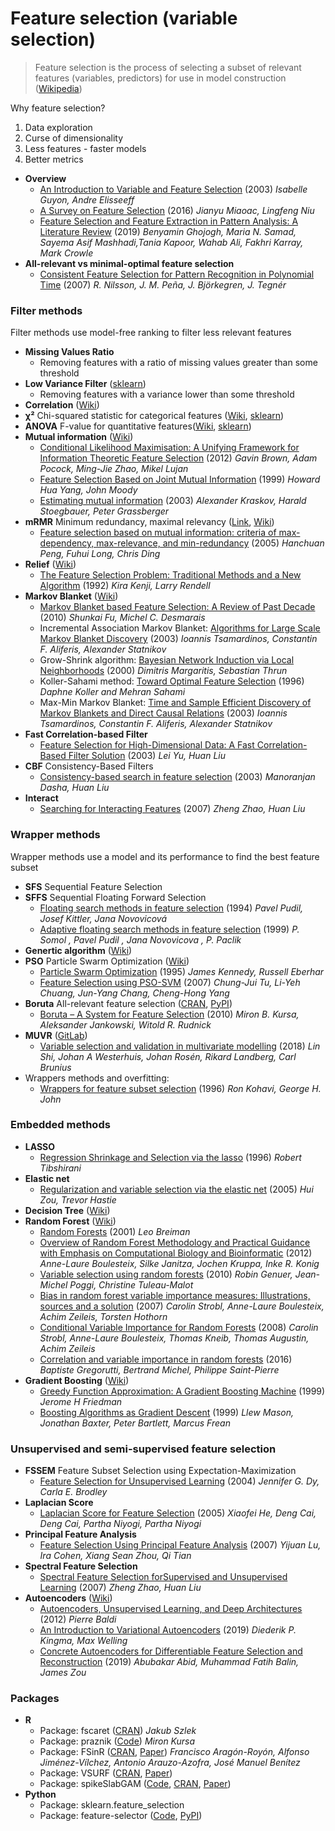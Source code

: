 # Feature selection (variable selection)
> Feature selection is the process of selecting a subset of relevant features (variables, predictors) for use in model construction ([Wikipedia](https://en.wikipedia.org/wiki/Feature_selection))

Why feature selection?
1. Data exploration
2. Curse of dimensionality
3. Less features - faster models
4. Better metrics

- **Overview**
  - [An Introduction to Variable and Feature Selection](http://jmlr.csail.mit.edu/papers/volume3/guyon03a/guyon03a.pdf) (2003) *Isabelle Guyon, Andre Elisseeff*
  - [A Survey on Feature Selection](https://www.sciencedirect.com/science/article/pii/S1877050916313047) (2016) *Jianyu Miaoac, Lingfeng Niu*
  - [Feature Selection and Feature Extraction in Pattern Analysis: A Literature Review](https://arxiv.org/pdf/1905.02845.pdf) (2019) *Benyamin Ghojogh, Maria N. Samad, Sayema Asif Mashhadi,Tania Kapoor, Wahab Ali, Fakhri Karray, Mark Crowle*
- **All-relevant vs minimal-optimal feature selection**
  - [Consistent Feature Selection for Pattern Recognition in Polynomial Time](http://jmlr.csail.mit.edu/papers/volume8/nilsson07a/nilsson07a.pdf) (2007) *R. Nilsson, J. M. Peña, J. Björkegren, J. Tegnér*

### Filter methods
Filter methods use model-free ranking to filter less relevant features
- **Missing Values Ratio**
  - Removing features with a ratio of missing values greater than some threshold
- **Low Variance Filter** ([sklearn](https://scikit-learn.org/stable/modules/feature_selection.html#removing-features-with-low-variance))
  - Removing features with a variance lower than some threshold
- **Correlation** ([Wiki](https://en.wikipedia.org/wiki/Correlation_and_dependence))
- **χ²** Chi-squared statistic for categorical features ([Wiki](https://en.wikipedia.org/wiki/Chi-squared_test), [sklearn](https://scikit-learn.org/stable/modules/generated/sklearn.feature_selection.chi2.html))
- **ANOVA** F-value for quantitative features([Wiki](https://en.wikipedia.org/wiki/Analysis_of_variance), [sklearn](https://scikit-learn.org/stable/modules/generated/sklearn.feature_selection.f_classif.html))
- **Mutual information** ([Wiki](https://en.wikipedia.org/wiki/Mutual_information))
  - [Conditional Likelihood Maximisation: A Unifying Framework for Information Theoretic Feature Selection](http://jmlr.csail.mit.edu/papers/volume13/brown12a/brown12a.pdf) (2012) *Gavin Brown, Adam Pocock, Ming-Jie Zhao, Mikel Lujan*
  - [Feature Selection Based on Joint Mutual Information](https://citeseerx.ist.psu.edu/viewdoc/summary?doi=10.1.1.41.4424) (1999) *Howard Hua Yang, John Moody*
  - [Estimating mutual information](https://arxiv.org/pdf/cond-mat/0305641.pdf) (2003) *Alexander Kraskov, Harald Stoegbauer, Peter Grassberger*
- **mRMR** Minimum redundancy, maximal relevancy ([Link](http://home.penglab.com/proj/mRMR/), [Wiki](https://en.wikipedia.org/wiki/Minimum_redundancy_feature_selection))
  - [Feature selection based on mutual information: criteria of max-dependency, max-relevance, and min-redundancy](http://home.penglab.com/papersall/docpdf/2005_TPAMI_FeaSel.pdf) (2005) *Hanchuan Peng, Fuhui Long, Chris Ding*
- **Relief** ([Wiki](https://en.wikipedia.org/wiki/Relief_(feature_selection)))
  - [The Feature Selection Problem: Traditional Methods and a New Algorithm](https://www.aaai.org/Papers/AAAI/1992/AAAI92-020.pdf) (1992) *Kira Kenji, Larry Rendell*
- **Markov Blanket** ([Wiki](https://en.wikipedia.org/wiki/Markov_blanket))
  - [Markov Blanket based Feature Selection: A Review of Past Decade](http://www.iaeng.org/publication/WCE2010/WCE2010_pp321-328.pdf) (2010) *Shunkai Fu, Michel C. Desmarais*
  - Incremental Association Markov Blanket: [Algorithms for Large Scale Markov Blanket Discovery](https://www.aaai.org/Papers/FLAIRS/2003/Flairs03-073.pdf) (2003) *Ioannis Tsamardinos, Constantin F. Aliferis, Alexander Statnikov*
  - Grow-Shrink algorithm: [Bayesian Network Induction via Local Neighborhoods](http://robots.stanford.edu/papers/Margaritis99a.pdf) (2000) *Dimitris Margaritis, Sebastian Thrun*
  - Koller-Sahami method: [Toward Optimal Feature Selection](http://ilpubs.stanford.edu:8090/208/1/1996-77.pdf) (1996) *Daphne Koller and Mehran Sahami*
  - Max-Min Markov Blanket: [Time and Sample Efficient Discovery of Markov Blankets and Direct Causal Relations](https://dl.acm.org/doi/10.1145/956750.956838) (2003) *Ioannis Tsamardinos, Constantin F. Aliferis, Alexander Statnikov*
- **Fast Correlation-based Filter**
  - [Feature Selection for High-Dimensional Data: A Fast Correlation-Based Filter Solution](https://www.public.asu.edu/~huanliu/papers/icml03.pdf) (2003) *Lei Yu, Huan Liu*
- **CBF** Consistency-Based Filters
  - [Consistency-based search in feature selection](https://www.public.asu.edu/~huanliu/papers/aij03.pdf) (2003) *Manoranjan Dasha, Huan Liu*
- **Interact**
  - [Searching for Interacting Features](https://www.public.asu.edu/~huanliu/papers/ijcai07.pdf) (2007) *Zheng Zhao, Huan Liu*

### Wrapper methods
Wrapper methods use a model and its performance to find the best feature subset
- **SFS** Sequential Feature Selection
- **SFFS** Sequential Floating Forward Selection
  - [Floating search methods in feature selection](https://www.academia.edu/15425286/Floating_search_methods_in_feature_selection) (1994) *Pavel Pudil, Josef Kittler, Jana Novovicová*
  - [Adaptive floating search methods in feature selection](https://citeseerx.ist.psu.edu/viewdoc/summary?doi=10.1.1.11.5032) (1999) *P. Somol , Pavel Pudil , Jana Novovicova , P. Paclik*
- **Genertic algorithm** ([Wiki](https://en.wikipedia.org/wiki/Genetic_algorithm))
- **PSO** Particle Swarm Optimization ([Wiki](https://en.wikipedia.org/wiki/Particle_swarm_optimization))
  - [Particle Swarm Optimization](https://www.cs.tufts.edu/comp/150GA/homeworks/hw3/_reading6%201995%20particle%20swarming.pdf) (1995) *James Kennedy, Russell Eberhar*
  - [Feature Selection using PSO-SVM](http://www.iaeng.org/IJCS/issues_v33/issue_1/IJCS_33_1_18.pdf) (2007) *Chung-Jui Tu, Li-Yeh Chuang, Jun-Yang Chang, Cheng-Hong Yang*
- **Boruta** All-relevant feature selection ([CRAN](https://cran.r-project.org/web/packages/Boruta/), [PyPI](https://pypi.org/project/Boruta/))
  - [Boruta – A System for Feature Selection](https://www.mimuw.edu.pl/~ajank/papers/Kursa2010.pdf) (2010) *Miron B. Kursa,  Aleksander Jankowski,  Witold R. Rudnick*
- **MUVR** ([GitLab](https://gitlab.com/CarlBrunius/MUVR))
  - [Variable selection and validation in multivariate modelling](https://academic.oup.com/bioinformatics/article/35/6/972/5085367) (2018) *Lin Shi, Johan A Westerhuis, Johan Rosén, Rikard Landberg, Carl Brunius*
- Wrappers methods and overfitting:
  - [Wrappers for feature subset selection](http://machine-learning.martinsewell.com/feature-selection/KohaviJohn1997.pdf) (1996) *Ron Kohavi, George H. John*

### Embedded methods
- **LASSO**
  - [Regression Shrinkage and Selection via the lasso](https://statweb.stanford.edu/~tibs/lasso/lasso.pdf) (1996) *Robert Tibshirani*
- **Elastic net**
  - [Regularization and variable selection via the elastic net](https://web.stanford.edu/~hastie/Papers/B67.2%20(2005)%20301-320%20Zou%20&%20Hastie.pdf) (2005) *Hui Zou, Trevor Hastie*
- **Decision Tree** ([Wiki](https://en.wikipedia.org/wiki/Decision_tree))
- **Random Forest** ([Wiki](https://en.wikipedia.org/wiki/Random_forest))
  - [Random Forests](https://link.springer.com/article/10.1023/A:1010933404324) (2001) *Leo Breiman*
  - [Overview of Random Forest Methodology and Practical Guidance with Emphasis on Computational Biology and Bioinformatic](https://epub.ub.uni-muenchen.de/13766/1/TR.pdf) (2012) *Anne-Laure Boulesteix, Silke Janitza, Jochen Kruppa, Inke R. Konig*
  - [Variable selection using random forests](https://hal.archives-ouvertes.fr/hal-00755489/file/PRLv4.pdf) (2010) *Robin Genuer, Jean-Michel Poggi, Christine Tuleau-Malot*
  - [Bias in random forest variable importance measures: Illustrations, sources and a solution](https://www.ncbi.nlm.nih.gov/pmc/articles/PMC1796903/pdf/1471-2105-8-25.pdf) (2007) *Carolin Strobl, Anne-Laure Boulesteix, Achim Zeileis, Torsten Hothorn*
  - [Conditional Variable Importance for Random Forests](https://epub.ub.uni-muenchen.de/2821/1/deck.pdf) (2008) *Carolin Strobl, Anne-Laure Boulesteix, Thomas Kneib, Thomas Augustin, Achim Zeileis*
  - [Correlation and variable importance in random forests](https://arxiv.org/pdf/1310.5726.pdf) (2016) *Baptiste Gregorutti, Bertrand Michel, Philippe Saint-Pierre*
- **Gradient Boosting** ([Wiki](https://en.wikipedia.org/wiki/Gradient_boosting))
  - [Greedy Function Approximation: A Gradient Boosting Machine](https://statweb.stanford.edu/~jhf/ftp/trebst.pdf) (1999) *Jerome H Friedman*
  - [Boosting Algorithms as Gradient Descent](http://papers.nips.cc/paper/1766-boosting-algorithms-as-gradient-descent.pdf) (1999) *Llew Mason, Jonathan Baxter, Peter Bartlett, Marcus Frean*

### Unsupervised and semi-supervised feature selection
- **FSSEM** Feature Subset Selection using Expectation-Maximization
  - [Feature Selection for Unsupervised Learning](http://www.jmlr.org/papers/volume5/dy04a/dy04a.pdf) (2004) *Jennifer G. Dy, Carla E. Brodley*
- **Laplacian Score**
  - [Laplacian Score for Feature Selection](https://papers.nips.cc/paper/2909-laplacian-score-for-feature-selection.pdf) (2005) *Xiaofei  He, Deng  Cai, Deng Cai, Partha  Niyogi, Partha Niyogi*
- **Principal Feature Analysis**
  - [Feature Selection Using Principal Feature Analysis](http://venom.cs.utsa.edu/dmz/techrep/2007/CS-TR-2007-011.pdf) (2007) *Yijuan Lu, Ira Cohen, Xiang Sean Zhou, Qi Tian*
- **Spectral Feature Selection**
  - [Spectral Feature Selection forSupervised and Unsupervised Learning](https://www.public.asu.edu/~huanliu/papers/icml07.pdf) (2007) *Zheng Zhao, Huan Liu*
- **Autoencoders** ([Wiki](https://en.wikipedia.org/wiki/Autoencoder))
  - [Autoencoders, Unsupervised Learning, and Deep Architectures](http://proceedings.mlr.press/v27/baldi12a/baldi12a.pdf) (2012) *Pierre Baldi*
  - [An Introduction to Variational Autoencoders](https://arxiv.org/pdf/1906.02691.pdf) (2019) *Diederik P. Kingma, Max Welling*
  - [Concrete Autoencoders for Differentiable Feature Selection and Reconstruction](https://arxiv.org/pdf/1901.09346.pdf) (2019) *Abubakar Abid, Muhammad Fatih Balin, James Zou*

### Packages
- **R**
  - Package: fscaret ([CRAN](https://cran.r-project.org/web/packages/fscaret/)) *Jakub Szlek*
  - Package: praznik ([Code](https://gitlab.com/mbq/praznik)) *Miron Kursa*
  - Package: FSinR ([CRAN](https://cran.r-project.org/web/packages/FSinR/), [Paper](https://arxiv.org/pdf/2002.10330.pdf)) *Francisco Aragón-Royón, Alfonso Jiménez-Vílchez, Antonio Arauzo-Azofra, José Manuel Benítez*
  - Package: VSURF ([CRAN](https://cran.r-project.org/web/packages/VSURF/), [Paper](https://journal.r-project.org/archive/2015-2/genuer-poggi-tuleaumalot.pdf))
  - Package: spikeSlabGAM ([Code](https://github.com/fabian-s/spikeSlabGAM), [CRAN](https://cran.r-project.org/web/packages/spikeSlabGAM/), [Paper](https://www.jstatsoft.org/article/view/v043i14))
- **Python**
  - Package: sklearn.feature_selection
  - Package: feature-selector ([Code](https://github.com/WillKoehrsen/feature-selector), [PyPI](https://pypi.org/project/feature-selector/))


